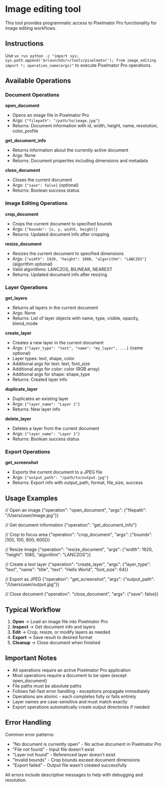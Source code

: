 # Image editing tool

This tool provides programmatic access to Pixelmator Pro functionality for image editing workflows.

## Instructions

Use `uv run python -c "import sys; sys.path.append('$<launchdir>/tools/pixelmator'); from image_editing import *; operation_name(args)"` to execute Pixelmator Pro operations.

## Available Operations

### Document Operations

**open_document**

- Opens an image file in Pixelmator Pro
- Args: `{"filepath": "/path/to/image.jpg"}`
- Returns: Document information with id, width, height, name, resolution, color_profile

**get_document_info**  

- Returns information about the currently active document
- Args: None
- Returns: Document properties including dimensions and metadata

**close_document**

- Closes the current document
- Args: `{"save": false}` (optional)
- Returns: Boolean success status

### Image Editing Operations

**crop_document**

- Crops the current document to specified bounds
- Args: `{"bounds": [x, y, width, height]}`
- Returns: Updated document info after cropping

**resize_document**

- Resizes the current document to specified dimensions  
- Args: `{"width": 1920, "height": 1080, "algorithm": "LANCZOS"}` (algorithm optional)
- Valid algorithms: LANCZOS, BILINEAR, NEAREST
- Returns: Updated document info after resizing

### Layer Operations

**get_layers**

- Returns all layers in the current document
- Args: None
- Returns: List of layer objects with name, type, visible, opacity, blend_mode

**create_layer**

- Creates a new layer in the current document
- Args: `{"layer_type": "text", "name": "my_layer", ...}` (name optional)
- Layer types: text, shape, color
- Additional args for text: text, font_size
- Additional args for color: color (RGB array)
- Additional args for shape: shape_type
- Returns: Created layer info

**duplicate_layer**

- Duplicates an existing layer
- Args: `{"layer_name": "Layer 1"}`
- Returns: New layer info

**delete_layer**

- Deletes a layer from the current document
- Args: `{"layer_name": "Layer 1"}`
- Returns: Boolean success status

### Export Operations

**get_screenshot**

- Exports the current document to a JPEG file
- Args: `{"output_path": "/path/to/output.jpg"}`
- Returns: Export info with output_path, format, file_size, success

## Usage Examples

<examples>
// Open an image
{"operation": "open_document", "args": {"filepath": "/Users/user/image.jpg"}}

// Get document information
{"operation": "get_document_info"}

// Crop to focus area
{"operation": "crop_document", "args": {"bounds": [100, 100, 800, 600]}}

// Resize image
{"operation": "resize_document", "args": {"width": 1920, "height": 1080, "algorithm": "LANCZOS"}}

// Create a text layer
{"operation": "create_layer", "args": {"layer_type": "text", "name": "title", "text": "Hello World", "font_size": 64}}

// Export as JPEG
{"operation": "get_screenshot", "args": {"output_path": "/Users/user/output.jpg"}}

// Close document
{"operation": "close_document", "args": {"save": false}}
</examples>

## Typical Workflow

1. **Open** → Load an image file into Pixelmator Pro
2. **Inspect** → Get document info and layers
3. **Edit** → Crop, resize, or modify layers as needed
4. **Export** → Save result to desired format
5. **Cleanup** → Close document when finished

## Important Notes

- All operations require an active Pixelmator Pro application
- Most operations require a document to be open (except open_document)
- File paths must be absolute paths
- Follows fail-fast error handling - exceptions propagate immediately
- Operations are atomic - each completes fully or fails entirely
- Layer names are case-sensitive and must match exactly
- Export operations automatically create output directories if needed

## Error Handling

Common error patterns:

- "No document is currently open" - No active document in Pixelmator Pro
- "File not found" - Input file doesn't exist  
- "Layer not found" - Referenced layer doesn't exist
- "Invalid bounds" - Crop bounds exceed document dimensions
- "Export failed" - Output file wasn't created successfully

All errors include descriptive messages to help with debugging and resolution.
